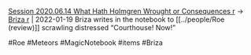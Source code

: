[Session 2020.06.14 What Hath Holmgren Wrought or Consequences r](../sessions/notes_matteo_brianedit/Session%202020.06.14%20What%20Hath%20Holmgren%20Wrought%20or%20Consequences%20r.md) -> [Briza r](TheWik-main/people/Briza%20r.md) | 2022-01-19
Briza writes in the notebook to [[../people/Roe (review)]] scrawling distressed “Courthouse! Now!”

#Roe #Meteors #MagicNotebook #items  #Briza